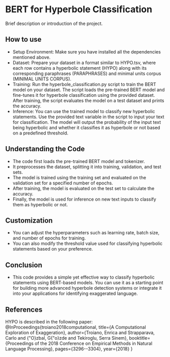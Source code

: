 # BERT for Hyperbole Classification

Brief description or introduction of the project.

## How to use

* Setup Environment: Make sure you have installed all the dependencies mentioned above.
* Dataset: Prepare your dataset in a format similar to HYPO.tsv, where each row contains a hyperbolic statement (HYPO) along with its corresponding paraphrases (PARAPHRASES) and minimal units corpus (MINIMAL UNITS CORPUS).
* Training: Run the hyperbole_classification.py script to train the BERT model on your dataset. The script loads the pre-trained BERT model and fine-tunes it for hyperbole classification using the provided dataset. After training, the script evaluates the model on a test dataset and prints the accuracy.
* Inference: You can use the trained model to classify new hyperbolic statements. Use the provided text variable in the script to input your text for classification. The model will output the probability of the input text being hyperbolic and whether it classifies it as hyperbole or not based on a predefined threshold.

## Understanding the Code

* The code first loads the pre-trained BERT model and tokenizer.
* It preprocesses the dataset, splitting it into training, validation, and test sets.
* The model is trained using the training set and evaluated on the validation set for a specified number of epochs.
* After training, the model is evaluated on the test set to calculate the accuracy.
* Finally, the model is used for inference on new text inputs to classify them as hyperbolic or not.

## Customization

* You can adjust the hyperparameters such as learning rate, batch size, and number of epochs for training.
* You can also modify the threshold value used for classifying hyperbolic statements based on your preference.

## Conclusion

* This code provides a simple yet effective way to classify hyperbolic statements using BERT-based models. You can use it as a starting point for building more advanced hyperbole detection systems or integrate it into your applications for identifying exaggerated language.

## References

HYPO is described in the following paper:
@InProceedings{troiano2018computational,
title={A Computational Exploration of Exaggeration},
author={Troiano, Enrica and Strapparava, Carlo and {"O}zbal, G{"o}zde and Tekiroglu, Serra Sinem},
booktitle={Proceedings of the 2018 Conference on Empirical Methods in Natural Language Processing},
pages={3296--3304},
year={2018}
}

